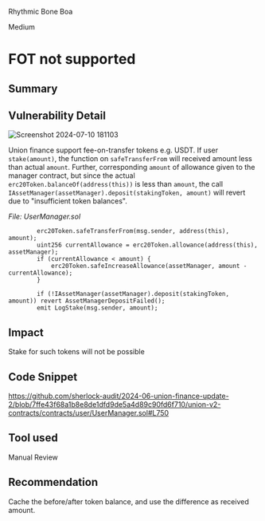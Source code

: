 Rhythmic Bone Boa

Medium

# FOT not supported

## Summary

## Vulnerability Detail
![Screenshot 2024-07-10 181103](https://github.com/sherlock-audit/2024-06-union-finance-update-2-torque5000/assets/173875417/56d3db14-bcc0-49bb-a548-6d1c8af30ecf)

Union finance support fee-on-transfer tokens e.g. USDT. If user `stake(amount)`, the function on `safeTransferFrom` will received amount less than actual `amount`. Further, corresponding `amount` of allowance given to the manager contract, but since the actual `erc20Token.balanceOf(address(this))` is less than `amount`, the call `IAssetManager(assetManager).deposit(stakingToken, amount)` will revert due to "insufficient token balances". 

*File: UserManager.sol*
```solidity
        erc20Token.safeTransferFrom(msg.sender, address(this), amount);
        uint256 currentAllowance = erc20Token.allowance(address(this), assetManager);
        if (currentAllowance < amount) {
            erc20Token.safeIncreaseAllowance(assetManager, amount - currentAllowance);
        }

        if (!IAssetManager(assetManager).deposit(stakingToken, amount)) revert AssetManagerDepositFailed();
        emit LogStake(msg.sender, amount);
```

## Impact
Stake for such tokens will not be possible
## Code Snippet
https://github.com/sherlock-audit/2024-06-union-finance-update-2/blob/7ffe43f68a1b8e8de1dfd9de5a4d89c90fd6f710/union-v2-contracts/contracts/user/UserManager.sol#L750
## Tool used

Manual Review

## Recommendation
Cache the before/after token balance, and use the difference as received amount. 